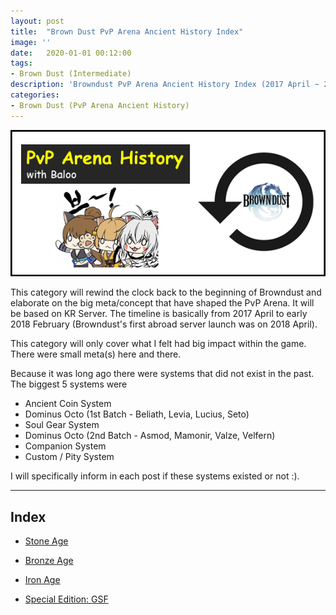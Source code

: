 ```yaml
---
layout: post
title:  "Brown Dust PvP Arena Ancient History Index"
image: ''
date:   2020-01-01 00:12:00
tags:
- Brown Dust (Intermediate)
description: 'Browndust PvP Arena Ancient History Index (2017 April ~ 2018 February)'
categories:
- Brown Dust (PvP Arena Ancient History)
---
```


<img src="../uploads/bd-pvp-arena-ancient-history-banner.png">

This category will rewind the clock back to the beginning of Browndust and elaborate on the big meta/concept that have shaped the PvP Arena. It will be based on KR Server. The timeline is basically from 2017 April to early 2018 February (Browndust's first abroad server launch was on 2018 April).

This category will only cover what I felt had big impact within the game. There were small meta(s) here and there.

Because it was long ago there were systems that did not exist in the past. The biggest 5 systems were

* Ancient Coin System
* Dominus Octo (1st Batch - Beliath, Levia, Lucius, Seto)
* Soul Gear System
* Dominus Octo (2nd Batch - Asmod, Mamonir, Valze, Velfern)
* Companion System
* Custom / Pity System

I will specifically inform in each post if these systems existed or not :).

---

## Index

* [Stone Age](https://jinwooooo.github.io/jinwooooo-blog/browndust-pvp-arena-ancient-history-stone-age/)
* [Bronze Age](https://jinwooooo.github.io/jinwooooo-blog/browndust-pvp-arena-ancient-history-bronze-age/)
* [Iron Age](https://jinwooooo.github.io/jinwooooo-blog/browndust-pvp-arena-ancient-history-iron-age/)

* [Special Edition: GSF](https://jinwooooo.github.io/jinwooooo-blog/browndust-pvp-arena-ancient-history-gsf/)
